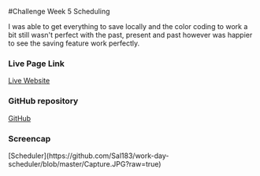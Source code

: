 #Challenge Week 5 Scheduling 

I was able to get everything to save locally and the color coding to work a bit still wasn't perfect with the past, present and past
however was happier to see the saving feature work perfectly.


<h3>Live Page Link</h3>
<a href="">Live Website</a>

<h3> GitHub repository</h3>
<a href="https://github.com/Sal183/work-day-scheduler">GitHub</a>

<h3> Screencap </h3>
[Scheduler](https://github.com/Sal183/work-day-scheduler/blob/master/Capture.JPG?raw=true)

